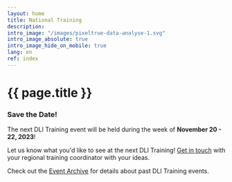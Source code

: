 ```yaml
---
layout: home
title: National Training
description:
intro_image: "/images/pixeltrue-data-analyse-1.svg"
intro_image_absolute: true
intro_image_hide_on_mobile: true
lang: en
ref: index
---
```


# {{ page.title }}

<!-- the date / register box on the homepage lives in _layouts/home.html and _data/contact.yml
Change the information in the box in contact.yml, and turn the box off and on in home.html
-->


### Save the Date!

The next DLI Training event will be held during the week of **November 20 - 22, 2023**!

<!--
All of the training materials are available in English and French in the [CUDO Repository](https://cudo.carleton.ca/dli-training/4360), as well as linked to each of the session descriptions in the [Schedule](/en/schedule).

We also invite you to submit your [feedback](/en/feedback) on the sessions.

-->

Let us know what you'd like to see at the next DLI Training! [Get in touch](/en/contact) with your regional training coordinator with your ideas.

Check out the [Event Archive](/en/archive) for details about past DLI Training events.

<!--
Welcome to the 2022 DLI National Training. [We have an action packed program this year!]({% link en/program.md %}) Simultaneous translation will be available for every session. Please register using the link below.

Webinars will be hosted using Zoom. You can join using your browser, but there are more features available if you [download the free application](https://www.google.com/url?sa=t&rct=j&q=&esrc=s&source=web&cd=&ved=2ahUKEwil--P_9tjzAhUqp3IEHfEjD2EQFnoECAkQAQ&url=https%3A%2F%2Fzoom.us%2Fdownload&usg=AOvVaw1uZvNGaEcOvlsZlLbjNZlX).


-->
